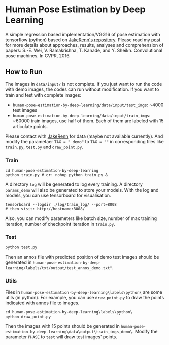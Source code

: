 # Human Pose Estimation by Deep Learning
A simple regression based implementation/VGG16 of pose estimation with tensorflow (python) based on [JakeRenn's repository](https://github.com/JakeRenn/pose_estimation).
Please read my [post](https://hypjudy.github.io/2017/05/04/pose-estimation/) for more details about approaches, results, analyses and comprehension of papers: S.-E. Wei, V. Ramakrishna, T. Kanade, and Y. Sheikh. Convolutional pose machines. In CVPR, 2016.

## How to Run
The images in `data/input/` is not complete. If you just want to run the code with demo images, the codes can run without modification. If you want to train and test with complete images:

* `human-pose-estimation-by-deep-learning/data/input/test_imgs`: ~4000 test images
* `human-pose-estimation-by-deep-learning/data/input/train_imgs`: ~60000 train images, use half of them. Each of them are labeled with 15 articulate points.

Please contact with [JakeRenn](https://github.com/JakeRenn/pose_estimation) for data (maybe not available currently). And modify the parametaer `TAG = "_demo"` to `TAG = ""` in corresponding files like `train.py`, `test.py` and `draw_point.py`.

### Train
``` shell
cd human-pose-estimation-by-deep-learning
python train.py # or: nohup python train.py &
```

A directory `log` will be generated to log every training. A directory `params_demo` will also be generated to store your models. With the log and models, you can use tensorboard for visualisation.

``` shell
tensorboard --logdir ./log/train_log/ --port=8008
# then visit: http://hostname:8008/
```

Also, you can modify parameters like batch size, number of max training iteration, number of checkpoint iteration in `train.py`.

### Test
``` shell
python test.py
```

Then an annos file with predicted position of demo test images should be generated in `human-pose-estimation-by-deep-learning/labels/txt/output/test_annos_demo.txt"`.

### Utils
Files in `human-pose-estimation-by-deep-learning\labels\python\` are some utils (in python). For example, you can use `draw_point.py` to draw the points indicated with annos file to images.

``` shell
cd human-pose-estimation-by-deep-learning\labels\python\
python draw_point.py
```

Then the images with 15 points should be generated in `human-pose-estimation-by-deep-learning\data\output\train_imgs_demo\`. Modify the parameter `PHASE` to `test` will draw test images' points.
